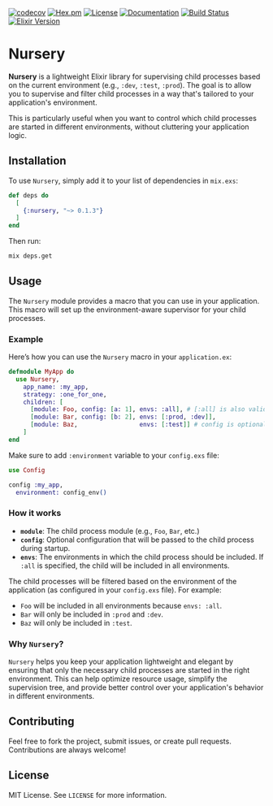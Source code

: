 [![codecov](https://codecov.io/gh/mpol1t/nursery/graph/badge.svg?token=bhkG0EYkWC)](https://codecov.io/gh/mpol1t/nursery)
[![Hex.pm](https://img.shields.io/hexpm/v/nursery.svg)](https://hex.pm/packages/nursery)
[![License](https://img.shields.io/github/license/mpol1t/nursery.svg)](https://github.com/mpol1t/nursery/blob/main/LICENSE)
[![Documentation](https://img.shields.io/badge/docs-hexdocs-blue.svg)](https://hexdocs.pm/nursery)
[![Build Status](https://github.com/mpol1t/nursery/actions/workflows/elixir.yml/badge.svg)](https://github.com/mpol1t/nursery/actions)
[![Elixir Version](https://img.shields.io/badge/elixir-~%3E%201.16-purple.svg)](https://elixir-lang.org/)


# Nursery

**Nursery** is a lightweight Elixir library for supervising child processes based on the current environment (e.g., `:dev`, `:test`, `:prod`). The goal is to allow you to supervise and filter child processes in a way that's tailored to your application's environment.

This is particularly useful when you want to control which child processes are started in different environments, without cluttering your application logic.

## Installation

To use `Nursery`, simply add it to your list of dependencies in `mix.exs`:

```elixir
def deps do
  [
    {:nursery, "~> 0.1.3"}
  ]
end
```

Then run:

```sh
mix deps.get
```

## Usage

The `Nursery` module provides a macro that you can use in your application. This macro will set up the environment-aware supervisor for your child processes. 

### Example

Here’s how you can use the `Nursery` macro in your `application.ex`:

```elixir
defmodule MyApp do
  use Nursery, 
    app_name: :my_app,
    strategy: :one_for_one,
    children: [
      [module: Foo, config: [a: 1], envs: :all], # [:all] is also valid
      [module: Bar, config: [b: 2], envs: [:prod, :dev]],
      [module: Baz,                 envs: [:test]] # config is optional
    ]
end
```

Make sure to add `:environment` variable to your `config.exs` file:

```elixir
use Config

config :my_app,
  environment: config_env()
```

### How it works

- **`module`**: The child process module (e.g., `Foo`, `Bar`, etc.)
- **`config`**: Optional configuration that will be passed to the child process during startup.
- **`envs`**: The environments in which the child process should be included. If `:all` is specified, the child will be included in all environments.

The child processes will be filtered based on the environment of the application (as configured in your `config.exs` file). For example:
- `Foo` will be included in all environments because `envs: :all`.
- `Bar` will only be included in `:prod` and `:dev`.
- `Baz` will only be included in `:test`.

### Why `Nursery`?

`Nursery` helps you keep your application lightweight and elegant by ensuring that only the necessary child processes are started in the right environment. This can help optimize resource usage, simplify the supervision tree, and provide better control over your application's behavior in different environments.

## Contributing

Feel free to fork the project, submit issues, or create pull requests. Contributions are always welcome!

## License

MIT License. See `LICENSE` for more information.
